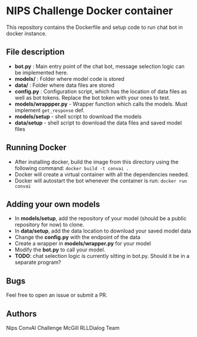 # NIPS Challenge Docker container

This repository contains the Dockerfile and setup code to run chat bot in docker instance.

## File description

- **bot.py** : Main entry point of the chat bot, message selection logic can be implemented here.
- **models/** : Folder where model code is stored
- **data/** : Folder where data files are stored
- **config.py** : Configuration script, which has the location of data files as well as bot tokens. Replace the bot token with your ones to test.
- **models/wrappper.py** - Wrapper function which calls the models. Must implement `get_response` def.
- **models/setup** - shell script to download the models
- **data/setup** - shell script to download the data files and saved model files

## Running Docker

- After installing docker, build the image from this directory using the following command: `docker build -t convai .`
- Docker will create a virtual container with all the dependencies needed.
- Docker will autostart the bot whenever the container is run: `docker run convai`

## Adding your own models

- In **models/setup**, add the repository of your model (should be a public repository for now) to clone.
- In **data/setup**, add the data location to download your saved model data
- Change the **config.py** with the endpoint of the data
- Create a wrapper in **models/wrapper.py** for your model
- Modify the **bot.py** to call your model.
- **TODO**: chat selection logic is currently sitting in bot.py. Should it be in a separate program?

## Bugs

Feel free to open an issue or submit a PR.

## Authors

Nips ConvAI Challenge McGill RLLDialog Team

